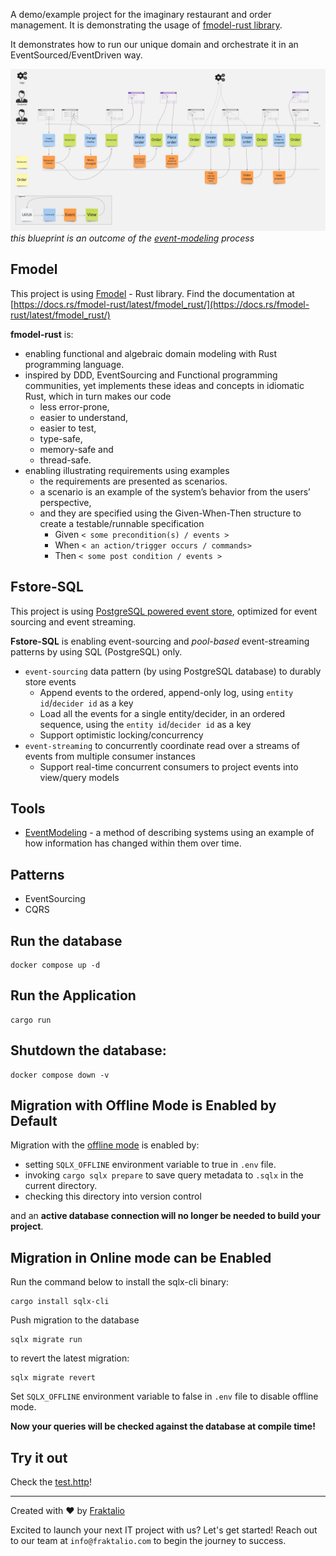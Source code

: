 A demo/example project for the imaginary restaurant and order management.
It is demonstrating the usage of [fmodel-rust library](https://github.com/fraktalio/fmodel-rust).

It demonstrates how to run our unique domain and orchestrate it in an EventSourced/EventDriven way.

![event model image](restaurant-model.jpg)
*this blueprint is an outcome of the [event-modeling](https://eventmodeling.org/posts/what-is-event-modeling/) process*

## Fmodel

This project is using [Fmodel](https://github.com/fraktalio/fmodel-rust) - Rust library. 
Find the documentation at [https://docs.rs/fmodel-rust/latest/fmodel_rust/](https://docs.rs/fmodel-rust/latest/fmodel_rust/)

**fmodel-rust** is:

- enabling functional and algebraic domain modeling with Rust programming language.
- inspired by DDD, EventSourcing and Functional programming communities, yet implements these ideas and
  concepts in idiomatic Rust, which in turn makes our code
    - less error-prone,
    - easier to understand,
    - easier to test,
    - type-safe,
    - memory-safe and
    - thread-safe.
- enabling illustrating requirements using examples
    - the requirements are presented as scenarios.
    - a scenario is an example of the system’s behavior from the users’ perspective,
    - and they are specified using the Given-When-Then structure to create a testable/runnable specification
        - Given `< some precondition(s) / events >`
        - When `< an action/trigger occurs / commands>`
        - Then `< some post condition / events >`

## Fstore-SQL

This project is using [PostgreSQL powered event store](https://github.com/fraktalio/fstore-sql), optimized for event
sourcing and event streaming.

**Fstore-SQL** is enabling event-sourcing and *pool-based* event-streaming patterns by using SQL (PostgreSQL) only.

- `event-sourcing` data pattern (by using PostgreSQL database) to durably store events
    - Append events to the ordered, append-only log, using `entity id`/`decider id` as a key
    - Load all the events for a single entity/decider, in an ordered sequence, using the `entity id`/`decider id` as a
      key
    - Support optimistic locking/concurrency
- `event-streaming` to concurrently coordinate read over a streams of events from multiple consumer instances
    - Support real-time concurrent consumers to project events into view/query models

## Tools

- [EventModeling](https://eventmodeling.org/posts/what-is-event-modeling/) - a method of describing systems using an
  example of how information has changed within them over time.

## Patterns

- EventSourcing
- CQRS


## Run the database
```shell
docker compose up -d
```

## Run the Application

```shell
cargo run
```

## Shutdown the database:
```shell
docker compose down -v
```

## Migration with Offline Mode is Enabled by Default

Migration with the [offline mode](https://github.com/launchbadge/sqlx/tree/main/sqlx-cli#force-building-in-offline-mode) is enabled by:

- setting `SQLX_OFFLINE` environment variable to true in `.env` file.
- invoking `cargo sqlx prepare` to save query metadata to `.sqlx` in the current directory.
- checking this directory into version control 

and an **active database connection will no longer be needed to build your project**.

## Migration in Online mode can be Enabled

Run the command below to install the sqlx-cli binary:
```shell
cargo install sqlx-cli
```

Push migration to the database
```shell
sqlx migrate run
```

to revert the latest migration:
```shell
sqlx migrate revert
```

Set `SQLX_OFFLINE` environment variable to false in `.env` file to disable offline mode.

**Now your queries will be checked against the database at compile time!**


## Try it out

Check the [test.http](test.http)!


---
Created with :heart: by [Fraktalio](https://fraktalio.com/)

Excited to launch your next IT project with us? Let's get started! Reach out to our team at `info@fraktalio.com` to
begin the journey to success.



